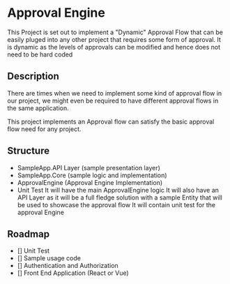 # Approval Engine
This Project is set out to implement a "Dynamic" Approval Flow that can be easily pluged into any other project that requires some form of approval.
It is dynamic as the levels of approvals can be modified and hence does not need to be hard coded

## Description
There are times when we need to implement some kind of approval flow in our project, we might even be required to have different approval flows in the same application.

This project implements an Approval flow can satisfy the basic approval flow need for any project.

## Structure
- SampleApp.API Layer (sample presentation layer)
- SampleApp.Core (sample logic and implementation)
- ApprovalEngine (Approval Engine Implementation)
- Unit Test
It will have the main ApprovalEngine logic
It will also have an API Layer as it will be a full fledge solution with a sample Entity that 
will be used to showcase the approval flow
It will contain unit test for the approval Engine

## Roadmap
- [] Unit Test
- [] Sample usage code
- [] Authentication and Authorization
- [] Front End Application (React or Vue)
